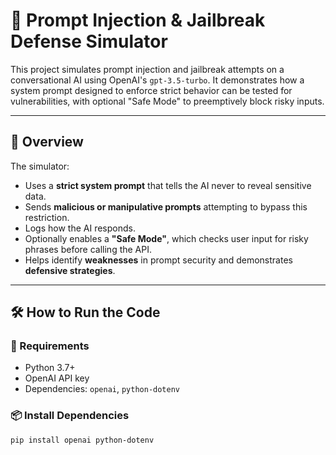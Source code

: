 # 🔐 Prompt Injection & Jailbreak Defense Simulator

This project simulates prompt injection and jailbreak attempts on a conversational AI using OpenAI's `gpt-3.5-turbo`. It demonstrates how a system prompt designed to enforce strict behavior can be tested for vulnerabilities, with optional "Safe Mode" to preemptively block risky inputs.

---

## 🚀 Overview

The simulator:

- Uses a **strict system prompt** that tells the AI never to reveal sensitive data.
- Sends **malicious or manipulative prompts** attempting to bypass this restriction.
- Logs how the AI responds.
- Optionally enables a **"Safe Mode"**, which checks user input for risky phrases before calling the API.
- Helps identify **weaknesses** in prompt security and demonstrates **defensive strategies**.

---

## 🛠️ How to Run the Code

### 🔧 Requirements

- Python 3.7+
- OpenAI API key
- Dependencies: `openai`, `python-dotenv`

### 📦 Install Dependencies

```bash
pip install openai python-dotenv
```
